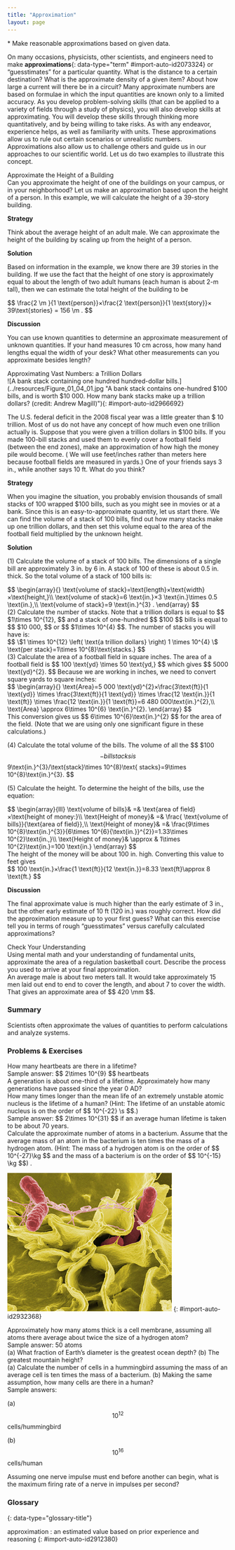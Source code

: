 ```yaml
---
title: "Approximation"
layout: page
---
```



<div data-type="abstract" markdown="1">
* Make reasonable approximations based on given data.

</div>

On many occasions, physicists, other scientists, and engineers need to make
**approximations**{: data-type="term" #import-auto-id2073324} or “guesstimates”
for a particular quantity. What is the distance to a certain destination? What
is the approximate density of a given item? About how large a current will there
be in a circuit? Many approximate numbers are based on formulae in which the
input quantities are known only to a limited accuracy. As you develop
problem-solving skills (that can be applied to a variety of fields through a
study of physics), you will also develop skills at approximating. You will
develop these skills through thinking more quantitatively, and by being willing
to take risks. As with any endeavor, experience helps, as well as familiarity
with units. These approximations allow us to rule out certain scenarios or
unrealistic numbers. Approximations also allow us to challenge others and guide
us in our approaches to our scientific world. Let us do two examples to
illustrate this concept.

<div data-type="example" markdown="1">
<div data-type="title">
Approximate the Height of a Building
</div>
Can you approximate the height of one of the buildings on your campus, or in your neighborhood? Let us make an approximation based upon the height of a person. In this example, we will calculate the height of a 39-story building.

**Strategy**

Think about the average height of an adult male. We can approximate the height
of the building by scaling up from the height of a person.

**Solution**

Based on information in the example, we know there are 39 stories in the
building. If we use the fact that the height of one story is approximately equal
to about the length of two adult humans (each human is about 2-m tall), then we
can estimate the total height of the building to be

<div data-type="equation" id="eip-159">
 $$ \frac{2 \m }{1 \text{person}}×\frac{2 \text{person}}{1 \text{story}}× 39\text{stories}
= 156 \m . $$
</div>

**Discussion**

You can use known quantities to determine an approximate measurement of unknown
quantities. If your hand measures 10 cm across, how many hand lengths equal the
width of your desk? What other measurements can you approximate besides length?

</div>

<div data-type="example" markdown="1">
<div data-type="title">
Approximating Vast Numbers: a Trillion Dollars
</div>
![A bank stack containing one hundred hundred-dollar bills.](../resources/Figure_01_04_01.jpg "A bank stack contains one-hundred $100 bills, and is worth $10 000. How many bank stacks make up a trillion dollars? (credit: Andrew Magill)"){: #import-auto-id2966692}

The U.S. federal deficit in the 2008 fiscal year was a little greater than $ 10
trillion. Most of us do not have any concept of how much even one trillion
actually is. Suppose that you were given a trillion dollars in $100 bills. If
you made 100-bill stacks and used them to evenly cover a football field (between
the end zones), make an approximation of how high the money pile would become. (
We will use feet/inches rather than meters here because football fields are
measured in yards.) One of your friends says 3 in., while another says 10 ft.
What do you think?

**Strategy**

When you imagine the situation, you probably envision thousands of small stacks
of 100 wrapped $100 bills, such as you might see in movies or at a bank. Since
this is an easy-to-approximate quantity, let us start there. We can find the
volume of a stack of 100 bills, find out how many stacks make up one trillion
dollars, and then set this volume equal to the area of the football field
multiplied by the unknown height.

**Solution**

(1) Calculate the volume of a stack of 100 bills. The dimensions of a single
bill are approximately 3 in. by 6 in. A stack of 100 of these is about 0.5 in.
thick. So the total volume of a stack of 100 bills is:

<div data-type="equation" id="eip-51">
 $$ \begin{array}{}
\text{volume of stack}=\text{length}×\text{width}×\text{height,}\\
\text{volume of stack}=6 \text{in.}×3 \text{in.}\times 0.5 \text{in.},\\
\text{volume of stack}=9 \text{in.}^{3} .
\end{array} $$
</div>
(2) Calculate the number of stacks. Note that a trillion dollars is equal to $$ $1\times 10^{12}, $$
and a stack of one-hundred $$ $100 $$ bills is equal to $$ $10 000, $$
or $$ $1\times 10^{4} $$. The number of stacks you will have is:

<div data-type="equation" id="eip-203">
 $$ \$1 \times 10^{12}
\left( \text{a trillion dollars} \right)
 1 \times 10^{4} \$ \text{per stack}=1\times 10^{8}\text{stacks.} $$
</div>
(3) Calculate the area of a football field in square inches. The area of a football field is
$$ 100 \text{yd} \times 50 \text{yd,} $$
which gives $$ 5000 \text{yd}^{2}. $$
Because we are working in inches, we need to convert square yards to square
inches:

<div data-type="equation" id="eip-446">
 $$ \begin{array}{}
\text{Area}=5 000 \text{yd}^{2}×\frac{3\text{ft}}{1 \text{yd}} \times
\frac{3\text{ft}}{1 \text{yd}} \times \frac{12 \text{in.}}{1 \text{ft}}
\times \frac{12 \text{in.}}{1 \text{ft}}=6 480 000\text{in.}^{2},\\
\text{Area} \approx 6\times 10^{6} \text{in.}^{2}.
\end{array} $$
</div>
This conversion gives us $$ 6\times 10^{6}\text{in.}^{2} $$
for the area of the field. (Note that we are using only one significant figure
in these calculations.)

(4) Calculate the total volume of the bills. The volume of all the $$ $100 $$ -bill
stacks is $$ 9\text{in.}^{3}/\text{stack}\times 10^{8}\text{
stacks}=9\times 10^{8}\text{in.}^{3}. $$

(5) Calculate the height. To determine the height of the bills, use the
equation:

<div data-type="equation" id="eip-690">
 $$ \begin{array}{lll}
\text{volume of bills}& =& \text{area of field}×\text{height of money:}\\
\text{Height of money}& =& \frac{ \text{volume of bills}}{\text{area of field}},\\
\text{Height of money}& =& \frac{9\times 10^{8}\text{in.}^{3}}{6\times 10^{6}{\text{in.}}^{2}}=1.33\times 10^{2}\text{in.,}\\
\text{Height of money}& \approx & 1\times 10^{2}\text{in.}=100 \text{in.}
\end{array} $$
</div>
The height of the money will be about 100 in. high. Converting this value to feet gives

<div data-type="equation" id="eip-635">
 $$ 100 \text{in.}×\frac{1 \text{ft}}{12 \text{in.}}=8.33 \text{ft}\approx 8 \text{ft.} $$
</div>

**Discussion**

The final approximate value is much higher than the early estimate of 3 in., but
the other early estimate of 10 ft (120 in.) was roughly correct. How did the
approximation measure up to your first guess? What can this exercise tell you in
terms of rough “guesstimates” versus carefully calculated approximations?

</div>

<div data-type="exercise" data-print-placement="here" data-element-type="check-understanding" data-label="">
<div data-type="title">
Check Your Understanding
</div>
<div data-type="problem" markdown="1">
Using mental math and your understanding of fundamental units, approximate the area of a regulation basketball court. Describe the process you used to arrive at your final approximation.

</div>
<div data-type="solution" data-print-placement="here" markdown="1">
An average male is about two meters tall. It would take approximately 15 men
laid out end to end to cover the length, and about 7 to cover the width. That gives an approximate area of $$ 420 \mm $$.

</div>
</div>

### Summary

Scientists often approximate the values of quantities to perform calculations
and analyze systems.

### Problems &amp; Exercises

<div data-type="exercise" data-element-type="problems-exercises">
<div data-type="problem" markdown="1">
How many heartbeats are there in a lifetime?

</div>
<div data-type="solution" markdown="1">
Sample answer: $$ 2\times 10^{9} $$ heartbeats

</div>
</div>

<div data-type="exercise" data-element-type="problems-exercises">
<div data-type="problem" markdown="1">
A generation is about one-third of a lifetime. Approximately how many generations have passed since the year 0 AD?

</div>
</div>

<div data-type="exercise" data-element-type="problems-exercises">
<div data-type="problem" markdown="1">
How many times longer than the mean life of an extremely unstable atomic
nucleus is the lifetime of a human? (Hint: The lifetime of an unstable atomic nucleus is on the order of $$ 10^{-22} \s $$.)

</div>
<div data-type="solution" markdown="1">
Sample answer: $$ 2\times 10^{31} $$ if an average human lifetime is taken
to be about 70 years.

</div>
</div>

<div data-type="exercise" data-element-type="problems-exercises">
<div data-type="problem" markdown="1">
Calculate the approximate number of atoms in a bacterium. Assume that the average mass of an atom in the bacterium is ten
times the mass of a hydrogen atom. (Hint: The mass of a hydrogen atom is on the order of $$ 10^{-27}\kg $$
and the mass of a bacterium is on the order of $$ 10^{-15} \kg $$) .

</div>
</div>

![A magnified image of the bacterium Salmonella attacking a human cell. The bacterium is rod shaped and about zero point seven to one point five micrometers in diameter and two to five micrometers in length.](../resources/Figure_01_04_02.jpg "This color-enhanced photo shows Salmonella typhimurium (red) attacking human cells. These bacteria are commonly known for causing foodborne illness. Can you estimate the number of atoms in each bacterium? (credit: Rocky Mountain Laboratories, NIAID, NIH)")
{: #import-auto-id2932368}

<div data-type="exercise" data-element-type="problems-exercises">
<div data-type="problem" markdown="1">
Approximately how many atoms thick is a cell membrane, assuming all atoms there average about twice the size of a hydrogen atom?

</div>
<div data-type="solution" markdown="1">
Sample answer: 50 atoms

</div>
</div>

<div data-type="exercise" data-element-type="problems-exercises">
<div data-type="problem" markdown="1">
(a) What fraction of Earth’s diameter is the greatest ocean depth?
(b) The greatest mountain height?

</div>
</div>

<div data-type="exercise" data-element-type="problems-exercises">
<div data-type="problem" markdown="1">
(a) Calculate the number of cells in a hummingbird assuming the mass of an average cell is ten times the mass of a bacterium.
(b) Making the same assumption, how many cells are there in a human?

</div>
<div data-type="solution" markdown="1">
Sample answers:

(a) $$ 10^{12} $$ cells/hummingbird

(b) $$ 10^{16} $$ cells/human

</div>
</div>

<div data-type="exercise" data-element-type="problems-exercises">
<div data-type="problem" markdown="1">
Assuming one nerve impulse must end before another can begin, what is the maximum firing rate of a nerve in impulses per second?

</div>
</div>

<div data-type="glossary" markdown="1">

### Glossary
{: data-type="glossary-title"}

approximation
: an estimated value based on prior experience and reasoning
{: #import-auto-id2912380}

</div>
